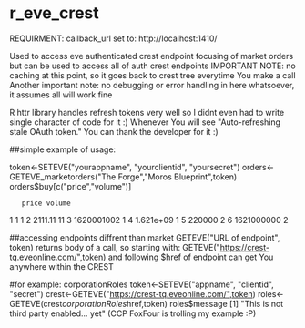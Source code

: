 r_eve_crest
===========

REQUIRMENT: callback_url set to:
http://localhost:1410/

Used to access eve authenticated crest endpoint
focusing of market orders but can be used to access all of auth crest endpoints
IMPORTANT NOTE: no caching at this point, so it goes back to crest tree everytime You make a call
Another important note: no debugging or error handling in here whatsoever, it assumes all will work fine

R httr library handles refresh tokens very well so I didnt even had to write single character of code for it :) Whenever You will see "Auto-refreshing stale OAuth token." You can thank the developer for it :)

##simple example of usage:

token<-SETEVE("yourappname", "yourclientid", "yoursecret")
orders<-GETEVE_marketorders("The Forge","Moros Blueprint",token)
orders$buy[c("price","volume")]

       price volume
1          1      1
2    2111.11     11
3 1620001002      1
4  1.621e+09      1
5     220000      2
6 1621000000      2


##accessing endpoints diffrent than market
GETEVE("URL of endpoint", token) returns body of a call, so starting with:
GETEVE("https://crest-tq.eveonline.com/",token) and following $href of endpoint can get You anywhere within the CREST

#for example:
corporationRoles
token<-SETEVE("appname", "clientid", "secret")
crest<-GETEVE("https://crest-tq.eveonline.com/",token)
roles<-GETEVE(crest$corporationRoles$href,token)
roles$message
[1] "This is not third party enabled... yet" (CCP FoxFour is trolling my example :P)

